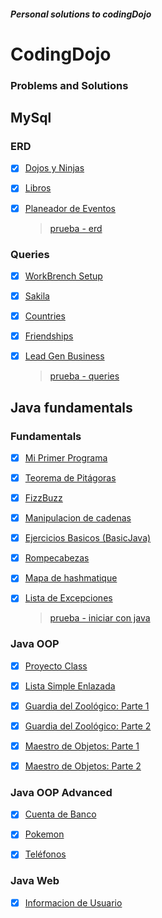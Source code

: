 ##### **_Personal solutions to codingDojo_**

# CodingDojo

### Problems and Solutions

## MySql

### **ERD**

- [x] [Dojos y Ninjas](Java/mysql/ERD/dojos-ninjas/dojos_ninjas_model.png)
- [x] [Libros](Java/mysql/ERD/libros/libros_model.png)
- [x] [Planeador de Eventos](Java/mysql/ERD/planeador_eventos/planeador_eventos.png)

  > [prueba - erd](Java/mysql/ERD/prueba-erd.md)

### **Queries**

- [x] [WorkBrench Setup](Java/mysql/Queries/setup-workbrench/setup.query.sql)
- [x] [Sakila](Java/mysql/Queries/sakila/sakila.query.sql)
- [x] [Countries](Java/mysql/Queries/countries/countries.query.sql)
- [x] [Friendships](Java/mysql/Queries/friendships/friends.query.sql)
- [x] [Lead Gen Business](Java/mysql/Queries/lead_gen_business/lead_gen_business.query.sql)

  > [prueba - queries](Java/mysql/Queries/prueba-queries.md)

## Java fundamentals

### **Fundamentals**

- [x] [Mi Primer Programa](Java/java_fundamentals/fundamentals/javaFun/src/javaFun/Main.java)
- [x] [Teorema de Pitágoras](Java/java_fundamentals/fundamentals/javaFun/src/pitagoras/Pitagoras.java)
- [x] [FizzBuzz](Java/java_fundamentals/fundamentals/fizzBuzz/src/FizzBuzz.java)
- [x] [Manipulacion de cadenas](Java/java_fundamentals/fundamentals/stringManipulator/src/StringManipulator.java)
- [x] [Ejercicios Basicos (BasicJava)](Java/java_fundamentals/fundamentals/basicJava/src/BasicJava.java)
- [x] [Rompecabezas](Java/java_fundamentals/fundamentals/rompecabezas/src/PuzzleJava.java)
- [x] [Mapa de hashmatique](Java/java_fundamentals/fundamentals/mapaHashmatique/src/TrackList.java)
- [x] [Lista de Excepciones](Java/java_fundamentals/fundamentals/exceptions/src/Exceptions.java)

  > [prueba - iniciar con java](Java/java-fundamentals/fundamentals/prueba-inicial-java.md)

### **Java OOP**

- [x] [Proyecto Class](Java/java_fundamentals/java_OOP/proyectoClass/src/ProjectTest.java)
- [x] [Lista Simple Enlazada](Java/java_fundamentals/java_OOP/SLL//src/listAssigment/SinglyLinkedList.java)
- [x] [Guardia del Zoológico: Parte 1](Java/java_fundamentals/java_OOP/guardiaZoologico/src/dojo/animals/Gorilla.java)
- [x] [Guardia del Zoológico: Parte 2](Java/java_fundamentals/java_OOP/guardiaZoologico/src/dojo/animals/Bat.java)
- [x] [Maestro de Objetos: Parte 1](Java/java_fundamentals/java_OOP/maestroObjetos/src/human/Human.java)
- [x] [Maestro de Objetos: Parte 2](Java/java_fundamentals/java_OOP/maestroObjetos/src/HumanTest.java)

  >

### **Java OOP Advanced**

- [x] [Cuenta de Banco](Java/java_fundamentals/java_OOP_advanced/cuentaBanco/src/BankAccount.java)
- [x] [Pokemon](Java/java_fundamentals/java_OOP_advanced/pokemon/src/Pokemon.java)
- [x] [Teléfonos](Java/java_fundamentals/java_OOP_advanced/telefonos/src/Phone.java)

  >

### **Java Web**

- [x] [Informacion de Usuario](Java/java_fundamentals/java_web/informacionUsuario/src/java/cl/dojo/servlets/Home.java)

  >
